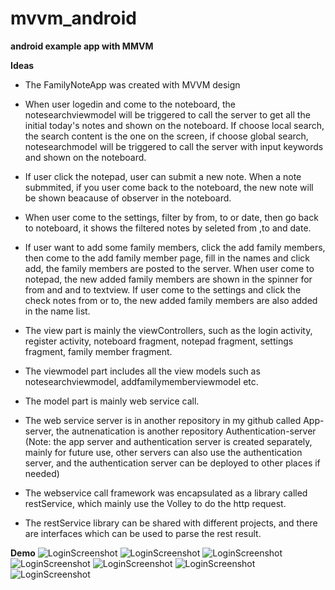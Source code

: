 # mvvm_android

**android example app with MMVM**

**Ideas**

* The FamilyNoteApp was created with MVVM design
* When user logedin and come to the noteboard, the notesearchviewmodel will be triggered to call the server to get all the initial today's notes and shown on the noteboard. If choose local search, the search content is the one on the screen, if choose global search, notesearchmodel will be triggered to call the server with input keywords and shown on the noteboard.
* If user click the notepad, user can submit a new note. When a note submmited, if you user come back to the noteboard, the new note will be shown beacause of observer in the noteboard.
* When user come to the settings, filter by from, to or date, then go back to noteboard, it shows the filtered notes by seleted from ,to and date.
* If user want to add some family members, click the add family members, then come to the add family member page, fill in the names and click add, the family members are posted to the server. When user come to notepad, the new added family members are shown in the spinner for from and and to textview. If user come to the settings and click the check notes from or to, the new added family members are also added in the name list.

* The view part is mainly the viewControllers, such as the login activity, register activity, noteboard fragment, notepad fragment, settings fragment, family member fragment.
* The viewmodel part includes all the view models such as notesearchviewmodel, addfamilymemberviewmodel etc.
* The model part is mainly web service call. 
* The web service server is in another repository in my github called App-server, the autnenatication is another repository Authentication-server
(Note: the app server and authentication server is created separately, mainly for future use, other servers can also use the authentication server, and the authentication server can be deployed to other places if needed)
* The webservice call framework was encapsulated as a library called restService, which mainly use the Volley to do the http request.
* The restService library can be shared with different projects, and there are interfaces which can be used to parse the rest result.


**Demo**
![LoginScreenshot](https://github.com/kelci2017/mvvm_android/blob/screenshots/login.png)
![LoginScreenshot](https://github.com/kelci2017/mvvm_android/blob/screenshots/register.png)
![LoginScreenshot](https://github.com/kelci2017/mvvm_android/blob/screenshots/noetboard.png)
![LoginScreenshot](https://github.com/kelci2017/mvvm_android/blob/screenshots/notepad.png)
![LoginScreenshot](https://github.com/kelci2017/mvvm_android/blob/screenshots/settings2.png)
![LoginScreenshot](https://github.com/kelci2017/mvvm_android/blob/screenshots/settings1.png)
![LoginScreenshot](https://github.com/kelci2017/mvvm_android/blob/screenshots/addfamilymember.png)
